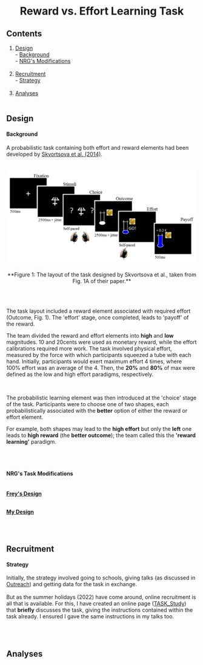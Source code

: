<h1 align="center"> Reward vs. Effort Learning Task </h1>

## Contents
1. [Design](task.md#design)<br> - [Background](task.md#background)<br> - [NRG's Modifications](task.md#nrgs-task-modifications)<br><br>
2. [Recruitment](task.md#recruitment)<br> - [Strategy](task.md#strategy)<br><br>
3. [Analyses](task.md#analyses)<br><br>


## Design
#### Background
A probabilistic task containing both effort and reward elements had been developed by [Skvortsova et al. (2014)](https://doi.org/10.1523/JNEUROSCI.1350-14.2014).
<br>
<br>
<p align="center"> <img width="600" src="imgs/task_layout.jpeg" alt="task"><br><br>
**Figure 1: The layout of the task designed by Skvortsova et al., taken from Fig. 1A of their paper.**
  </p>

<br>
<br>

The task layout included a reward element associated with required effort (Outcome, Fig. 1). The 'effort' stage, once completed, leads to 'payoff' of the reward.
<br>

The team divided the reward and effort elements into **high** and **low** magnitudes. 10 and 20cents were used as monetary reward, while the effort calibrations required more work. The task involved physical effort, measured by the force with which participants squeezed a tube with each hand. Initially, participants would exert maximum effort 4 times, where 100% effort was an average of the 4. Then, the **20%** and **80%** of max were defined as the low and high effort paradigms, respectively.

<br>


The probabilistic learning element was then introduced at the 'choice' stage of the task. Participants were to choose one of two shapes, each probabilistically associated with the **better** option of either the reward or effort element. <br>

For example, both shapes may lead to the **high effort** but only the **left** one leads to **high reward** (the **better outcome**); the team called this the **'reward learning'** paradigm. 

<!-- Explain what reward learning means. If it were a block design, the participant would figure out that only the rewards change, not the effort. Therefore, the strategy the design involves trying to achieve the high reward; reward is given **salience**. -->

<br>
<br>

#### NRG's Task Modifications

<br>
<b><u>Frey's Design</u></b>

<br>
<br>

<b><u>My Design</u></b>

<br>
<br>

## Recruitment
#### Strategy
Initially, the strategy involved going to schools, giving talks (as discussed in [Outreach](outreach.md#contents)) and getting data for the task in exchange.
<br>
<br>
But as the summer holidays (2022) have come around, online recruitment is all that is available. For this, I have created an online page ([TASK_Study](https://nrg-hub.github.io/TASK_Study/)) that **briefly** discusses the task, giving the instructions contained within the task already. I ensured I gave the same instructions in my talks too. 

<br>
<br>

## Analyses

<br>
<br>
<br>
<br>
<br>
<br>
<br>
<br>
